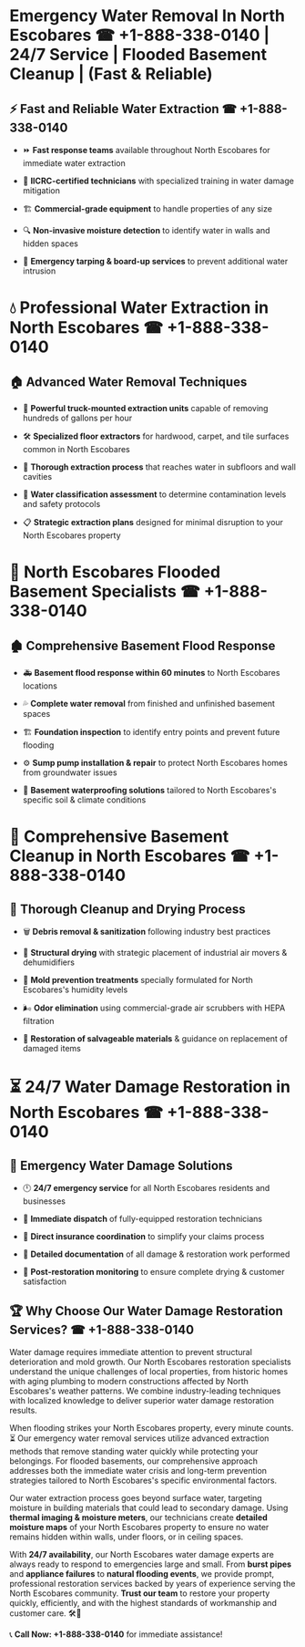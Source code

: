# Emergency Water Removal In North Escobares ☎ +1-888-338-0140 | 24/7 Service | Flooded Basement Cleanup | (Fast & Reliable)  

## ⚡ Fast and Reliable Water Extraction ☎ +1-888-338-0140  
- ⏩ **Fast response teams** available throughout North Escobares for immediate water extraction  
- 🏅 **IICRC-certified technicians** with specialized training in water damage mitigation  
- 🏗️ **Commercial-grade equipment** to handle properties of any size  
- 🔍 **Non-invasive moisture detection** to identify water in walls and hidden spaces  
- 🛑 **Emergency tarping & board-up services** to prevent additional water intrusion  

# 💧 Professional Water Extraction in North Escobares ☎ +1-888-338-0140  

## 🏠 Advanced Water Removal Techniques  
- 🚛 **Powerful truck-mounted extraction units** capable of removing hundreds of gallons per hour  
- 🛠️ **Specialized floor extractors** for hardwood, carpet, and tile surfaces common in North Escobares  
- 📏 **Thorough extraction process** that reaches water in subfloors and wall cavities  
- 🧪 **Water classification assessment** to determine contamination levels and safety protocols  
- 📋 **Strategic extraction plans** designed for minimal disruption to your North Escobares property  

# 🌊 North Escobares Flooded Basement Specialists ☎ +1-888-338-0140  

## 🏚️ Comprehensive Basement Flood Response  
- 🚑 **Basement flood response within 60 minutes** to North Escobares locations  
- 💦 **Complete water removal** from finished and unfinished basement spaces  
- 🏗️ **Foundation inspection** to identify entry points and prevent future flooding  
- ⚙️ **Sump pump installation & repair** to protect North Escobares homes from groundwater issues  
- 🌱 **Basement waterproofing solutions** tailored to North Escobares's specific soil & climate conditions  

# 🧹 Comprehensive Basement Cleanup in North Escobares ☎ +1-888-338-0140  

## 🔄 Thorough Cleanup and Drying Process  
- 🗑️ **Debris removal & sanitization** following industry best practices  
- 💨 **Structural drying** with strategic placement of industrial air movers & dehumidifiers  
- 🦠 **Mold prevention treatments** specially formulated for North Escobares's humidity levels  
- 🌬️ **Odor elimination** using commercial-grade air scrubbers with HEPA filtration  
- 🔧 **Restoration of salvageable materials** & guidance on replacement of damaged items  

# ⏳ 24/7 Water Damage Restoration in North Escobares ☎ +1-888-338-0140  

## 🚀 Emergency Water Damage Solutions  
- 🕛 **24/7 emergency service** for all North Escobares residents and businesses  
- 🚒 **Immediate dispatch** of fully-equipped restoration technicians  
- 🏦 **Direct insurance coordination** to simplify your claims process  
- 📜 **Detailed documentation** of all damage & restoration work performed  
- 🔎 **Post-restoration monitoring** to ensure complete drying & customer satisfaction  

## 🏆 Why Choose Our Water Damage Restoration Services? ☎ +1-888-338-0140  
Water damage requires immediate attention to prevent structural deterioration and mold growth. Our North Escobares restoration specialists understand the unique challenges of local properties, from historic homes with aging plumbing to modern constructions affected by North Escobares's weather patterns. We combine industry-leading techniques with localized knowledge to deliver superior water damage restoration results.  

When flooding strikes your North Escobares property, every minute counts. ⏳ Our emergency water removal services utilize advanced extraction methods that remove standing water quickly while protecting your belongings. For flooded basements, our comprehensive approach addresses both the immediate water crisis and long-term prevention strategies tailored to North Escobares's specific environmental factors.  

Our water extraction process goes beyond surface water, targeting moisture in building materials that could lead to secondary damage. Using **thermal imaging & moisture meters**, our technicians create **detailed moisture maps** of your North Escobares property to ensure no water remains hidden within walls, under floors, or in ceiling spaces.  

With **24/7 availability**, our North Escobares water damage experts are always ready to respond to emergencies large and small. From **burst pipes** and **appliance failures** to **natural flooding events**, we provide prompt, professional restoration services backed by years of experience serving the North Escobares community. **Trust our team** to restore your property quickly, efficiently, and with the highest standards of workmanship and customer care. 🛠️💪  

📞 **Call Now: +1-888-338-0140** for immediate assistance!